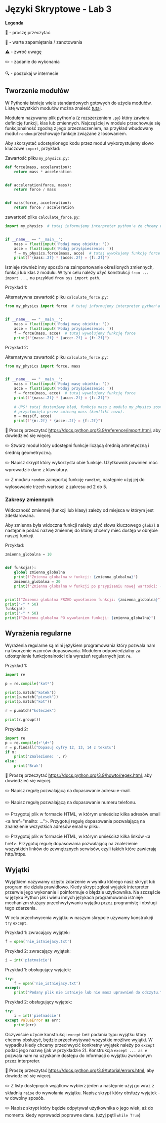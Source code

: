 # Języki Skryptowe - Lab 3

**Legenda**

📖 - proszę przeczytać

📝 - warte zapamiętania / zanotowania

⚠️ - zwróć uwagę

✏️ - zadanie do wykonania

🔍 - poszukaj w internecie

## Tworzenie modułów
W Pythonie istnieje wiele standardowych gotowych do użycia modułów. Listę wszystkich modułów można znaleść [tutaj](https://docs.python.org/3.9/py-modindex.html).

Modułem nazywamy plik python'a (z rozszerzeniem `.py`) który zawiera definicję funkcji, klas lub zmiennych. Najczęściej w module przechowuje się funkcjonalność zgodną z jego przeznaczeniem, na przykład wbudowany moduł `random` przechowuje funkcje związane z losowaniem.

Aby skorzystać udostęnionego kodu przez moduł wykorzystujemy słowo kluczowe `import`, przykład:

Zawartość pliku `my_physics.py`:
```python
def force(mass, acceleration):
    return mass * acceleration


def acceleration(force, mass):
    return force / mass


def mass(force, acceleration):
    return force / acceleration

```

zawartość pliku `calculate_force.py`:
```python
import my_physics  # tutaj informujemy interpreter python'a że chcemy uzyskać dostęp do zawartości pliku my_physics.py (modułu).


if __name__ == "__main__":
    mass = float(input('Podaj masę obiektu: '))
    acce = float(input('Podaj przyśpieszenie: '))
    f = my_physics.force(mass, acce)  # tutaj wywołujemy funkcję force znajdującą się w module my_physics.
    print(f"{mass:.2f} * {acce:.2f} = {f:.2f}")

```

Istnieje również inny sposób na zaimportowanie określonych zmiennych, funkcji lub klas z modułu. W tym celu należy użyć konstrukcji `from ... import ...`, na przykład `from sys import path`.

Przykład 1:

Alternatywna zawartość pliku `calculate_force.py`:
```python
from my_physics import force  # tutaj informujemy interpreter python'a że chcemy uzyskać dostęp do określonej zawartości pliku my_physics.py (modułu).


if __name__ == "__main__":
    mass = float(input('Podaj masę obiektu: '))
    acce = float(input('Podaj przyśpieszenie: '))
    f = force(mass, acce)  # tutaj wywołujemy funkcję force
    print(f"{mass:.2f} * {acce:.2f} = {f:.2f}")
```

Przykład 2:

Alternatywna zawartość pliku `calculate_force.py`:
```python
from my_physics import force, mass


if __name__ == "__main__":
    mass = float(input('Podaj masę obiektu: '))
    acce = float(input('Podaj przyśpieszenie: '))
    f = force(mass, acce)  # tutaj wywołujemy funkcję force
    print(f"{mass:.2f} * {acce:.2f} = {f:.2f}")
    
    # UPS! tutaj dostaniemy błąd, funkcja mass z modułu my_physics zostanie
    # przysłonięta przez zmienną mass (konflikt nazw).
    m = mass(f, acce)  
    print(f"{m:.2f} * {acce:.2f} = {f:.2f}")
```

📖 Proszę przeczytać https://docs.python.org/3.9/reference/import.html, aby dowiedzieć się więcej.


✏️ Stwórz moduł który udostępni funkcje liczącą średnią artmetyczną i średnią geometryczną.

✏️ Napisz skrypt który wykorzysta obie funkcje. Użytkownik powinien móc wprowadzić dane z klawiatury.

✏️ Z modułu `random` zaimportuj funkcję `randint`, następnie użyj jej do wylosowanie trzech wartości z zakresu od 2 do 5.


### Zakresy zmiennych
Widoczność zmiennej (funkcji lub klasy) zależy od miejsca w którym jest zdeklarowana. 

Aby zmienna była widoczna funkcji należy użyć słowa kluczowego `global` a następnie podać nazwę zmiennej do której chcemy mieć dostęp w obrębie naszej funkcji.

Przykład:
```python
zmienna_globalna = 10


def funkcja():
    global zmienna_globalna
    print(f"Zmienna globalna w funkcji: {zmienna_globalna}")
    zmienna_globalna = 20
    print(f"Zmienna globalna w funkcji po przypisaniu nowej wartości: {zmienna_globalna}")


print(f"Zmienna globalna PRZED wywołaniem funkcji: {zmienna_globalna}")
print("-" * 50)
funkcja()
print("-" * 50)
print(f"Zmienna globalna PO wywołaniem funkcji: {zmienna_globalna}")  
```


## Wyrażenia regularne 
Wyrażenia regularne są mini językiem programowania który pozwala nam na tworzenie wzorców dopasowania. 
Modułem odpowiedzialny za udostęnienie funkcjonalności dla wyrażeń regularnych jest `re`.

Przykład 1:

```python
import re

p = re.compile('kot*')

print(p.match("kotek"))
print(p.match("piesek"))
print(p.match("kot"))

r = p.match("koteczek")

print(r.group())
```

Przykład 2:
```python
import re
p = re.compile(r'\d+')
r = p.findall("Dopasuj cyfry 12, 13, 14 z tekstu")
if m:
    print('Znalezione: ', r)
else:
    print('Brak')
```

📖 Proszę przeczytać https://docs.python.org/3.9/howto/regex.html, aby dowiedzieć się więcej.


✏️ Napisz regułę pozwalającą na dopasowanie adresu e-mail.

✏️ Napisz regułę pozwalającą na dopasowanie numeru telefonu.

✏️ Przygotuj plik w formacie HTML, w którym umieścisz kilka adresów email \<a href="mailto: ..."\>. Przygotuj regułę dopasowania pozwalającą na znalezienie wszystkich adresów email w pliku.
    
✏️ Przygotuj plik w formacie HTML, w którym umieścisz kilka linków \<a href\>. Przygotuj regułę dopasowania pozwalającą na znalezienie wszystkich linków do zewnętrznych serwisów, czyli takich które zawierają http/https.
    
## Wyjątki
Wyjątkiem nazywamy często zdarzenie w wyniku którego nasz skrypt lub program nie działa prawidłowo. Kiedy skrypt zgłosi wyjątek interpreter przerwie jego wykonanie i poinformuje o błędzie użytkownika. Na szczęście w języku Python jak i wielu innych językach programowania istnieje mechanizm służący przechwytywaniu wyjątku przez programistę i obsługi tego zdarzenia.

W celu przechwycenia wyjątku w naszym skrypcie używamy konstrukcji `try` `except`.

Przykład 1: zwracający wyjątek:
```python
f = open('nie_istniejacy.txt')
```

Przykład 2: zwracający wyjątek:
```python
i = int('pietnaście')
```

Przykład 1: obsługujący wyjątek:
```python
try:
    f = open('nie_istniejacy.txt')
except:
    print("Podany plik nie istnieje lub nie masz uprawnień do odczytu.")
```

Przykład 2: obsługujący wyjątek:
```python
try:
    i = int('pietnaście')
except ValueError as err:
    print(err)
```

Oczywiście użycie konstrukcji `except` bez podania typu wyjątku który chcemy obsłużyć, będzie przechwytywać wszystkie możliwe wyjątki. W wypadku kiedy chcemy przechwycić konkretny wyjątek należy po `except` podać jego nazwę (jak w przykładzie 2). Konstrukcja `except ... as e` pozwala nam na uzyskanie dostępu do informacji o wyjątku zwróconym przez interpreter.

📖 Proszę przeczytać https://docs.python.org/3.9/tutorial/errors.html, aby dowiedzieć się więcej.


✏️ Z listy dostępnych wyjątków wybierz jeden a następnie użyj go wraz z składnią `raise` do wywołania wyjątku. Napisz skrypt który obsłuży wyjątek - w dowolny sposób.

✏️ Napisz skrypt który będzie odpytywał użytkownika o jego wiek, aż do momentu kiedy wprowadzi poprawne dane. (użyj pętli `while True`)

